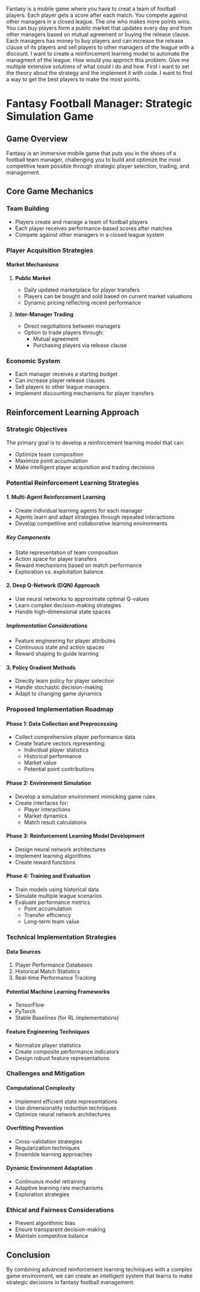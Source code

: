 
Fantasy is a mobile game where you have to creat a team of football players. Each player gets a score after each match. You compete against other managers in a closed league. The one who makes more points wins. You can buy players form a public market that updates every day and from other managers based on mutual agreement or buying the release clause. Each managers has money to buy players and can increase the release clause of its players and sell players to other managers of the league with a discount. I want to create a reinforcement learning model to automate the managment of the league. How would you approch this problem. Give me multiple extensive solutions of what could i do and how. First i want to set the theory about the strategy and the implement it with code. I want to find a way to get the best players to make the most points. 

# Fantasy Football Manager: Strategic Simulation Game

## Game Overview
Fantasy is an immersive mobile game that puts you in the shoes of a football team manager, challenging you to build and optimize the most competitive team possible through strategic player selection, trading, and management.

## Core Game Mechanics

### Team Building
- Players create and manage a team of football players
- Each player receives performance-based scores after matches
- Compete against other managers in a closed league system

### Player Acquisition Strategies
#### Market Mechanisms
1. **Public Market**
   - Daily updated marketplace for player transfers
   - Players can be bought and sold based on current market valuations
   - Dynamic pricing reflecting recent performance

2. **Inter-Manager Trading**
   - Direct negotiations between managers
   - Option to trade players through:
     - Mutual agreement
     - Purchasing players via release clause

### Economic System
- Each manager receives a starting budget
- Can increase player release clauses
- Sell players to other league managers
- Implement discounting mechanisms for player transfers

## Reinforcement Learning Approach

### Strategic Objectives
The primary goal is to develop a reinforcement learning model that can:
- Optimize team composition
- Maximize point accumulation
- Make intelligent player acquisition and trading decisions

### Potential Reinforcement Learning Strategies

#### 1. Multi-Agent Reinforcement Learning
- Create individual learning agents for each manager
- Agents learn and adapt strategies through repeated interactions
- Develop competitive and collaborative learning environments

##### Key Components
- State representation of team composition
- Action space for player transfers
- Reward mechanisms based on match performance
- Exploration vs. exploitation balance

#### 2. Deep Q-Network (DQN) Approach
- Use neural networks to approximate optimal Q-values
- Learn complex decision-making strategies
- Handle high-dimensional state spaces

##### Implementation Considerations
- Feature engineering for player attributes
- Continuous state and action spaces
- Reward shaping to guide learning

#### 3. Policy Gradient Methods
- Directly learn policy for player selection
- Handle stochastic decision-making
- Adapt to changing game dynamics

### Proposed Implementation Roadmap

#### Phase 1: Data Collection and Preprocessing
- Collect comprehensive player performance data
- Create feature vectors representing:
  - Individual player statistics
  - Historical performance
  - Market value
  - Potential point contributions

#### Phase 2: Environment Simulation
- Develop a simulation environment mimicking game rules
- Create interfaces for:
  - Player interactions
  - Market dynamics
  - Match result calculations

#### Phase 3: Reinforcement Learning Model Development
- Design neural network architectures
- Implement learning algorithms
- Create reward functions

#### Phase 4: Training and Evaluation
- Train models using historical data
- Simulate multiple league scenarios
- Evaluate performance metrics
  - Point accumulation
  - Transfer efficiency
  - Long-term team value

### Technical Implementation Strategies

#### Data Sources
1. Player Performance Databases
2. Historical Match Statistics
3. Real-time Performance Tracking

#### Potential Machine Learning Frameworks
- TensorFlow
- PyTorch
- Stable Baselines (for RL implementations)

#### Feature Engineering Techniques
- Normalize player statistics
- Create composite performance indicators
- Design robust feature representations

### Challenges and Mitigation

#### Computational Complexity
- Implement efficient state representations
- Use dimensionality reduction techniques
- Optimize neural network architectures

#### Overfitting Prevention
- Cross-validation strategies
- Regularization techniques
- Ensemble learning approaches

#### Dynamic Environment Adaptation
- Continuous model retraining
- Adaptive learning rate mechanisms
- Exploration strategies

### Ethical and Fairness Considerations
- Prevent algorithmic bias
- Ensure transparent decision-making
- Maintain competitive balance

## Conclusion
By combining advanced reinforcement learning techniques with a complex game environment, we can create an intelligent system that learns to make strategic decisions in fantasy football management.